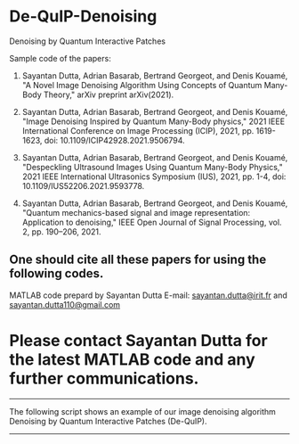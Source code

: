 # De-QuIP-Denoising
Denoising by Quantum Interactive Patches


Sample code of the papers:

1)	Sayantan Dutta, Adrian Basarab, Bertrand Georgeot, and Denis Kouamé,
	"A Novel Image Denoising Algorithm Using Concepts of Quantum Many-Body Theory,"
	arXiv preprint arXiv(2021).

2)	Sayantan Dutta, Adrian Basarab, Bertrand Georgeot, and Denis Kouamé,
	"Image Denoising Inspired by Quantum Many-Body physics,"
	2021 IEEE International Conference on Image Processing (ICIP), 2021,
	pp. 1619-1623, doi: 10.1109/ICIP42928.2021.9506794.

3)	Sayantan Dutta, Adrian Basarab, Bertrand Georgeot, and Denis Kouamé,
	"Despeckling Ultrasound Images Using Quantum Many-Body Physics,"
	2021 IEEE International Ultrasonics Symposium (IUS), 2021, pp. 1-4,
	doi: 10.1109/IUS52206.2021.9593778.

4)	Sayantan Dutta, Adrian Basarab, Bertrand Georgeot, and Denis Kouamé,
	"Quantum mechanics-based signal and image representation: Application to denoising,"
	IEEE Open Journal of Signal Processing, vol. 2, pp. 190–206, 2021.

One should cite all these papers for using the following codes.
---------------------------------------------------------------------------------------------

MATLAB code prepard by Sayantan Dutta
E-mail: sayantan.dutta@irit.fr and sayantan.dutta110@gmail.com

# Please contact Sayantan Dutta for the latest MATLAB code and any further communications.

---------------------------------------------------------------------------------------------
The following script shows an example of our image denoising algorithm
Denoising by Quantum Interactive Patches (De-QuIP).

---------------------------------------------------------------------------------------------

